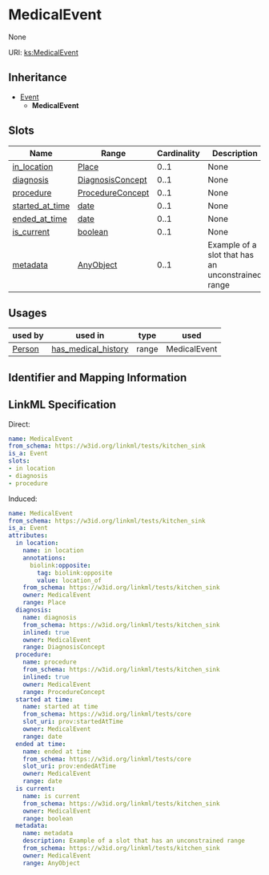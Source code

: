 # MedicalEvent

None

URI: [ks:MedicalEvent](https://w3id.org/linkml/tests/kitchen_sink/MedicalEvent)




## Inheritance

* [Event](Event.md)
    * **MedicalEvent**




## Slots

| Name | Range | Cardinality | Description  | Info |
| ---  | --- | --- | --- | --- |
| [in_location](in_location.md) | [Place](Place.md) | 0..1 | None  | . |
| [diagnosis](diagnosis.md) | [DiagnosisConcept](DiagnosisConcept.md) | 0..1 | None  | . |
| [procedure](procedure.md) | [ProcedureConcept](ProcedureConcept.md) | 0..1 | None  | . |
| [started_at_time](started_at_time.md) | [date](date.md) | 0..1 | None  | . |
| [ended_at_time](ended_at_time.md) | [date](date.md) | 0..1 | None  | . |
| [is_current](is_current.md) | [boolean](boolean.md) | 0..1 | None  | . |
| [metadata](metadata.md) | [AnyObject](AnyObject.md) | 0..1 | Example of a slot that has an unconstrained range  | . |


## Usages


| used by | used in | type | used |
| ---  | --- | --- | --- |
| [Person](Person.md) | [has_medical_history](has_medical_history.md) | range | MedicalEvent |



## Identifier and Mapping Information






## LinkML Specification

<!-- TODO: investigate https://stackoverflow.com/questions/37606292/how-to-create-tabbed-code-blocks-in-mkdocs-or-sphinx -->

Direct:

```yaml
name: MedicalEvent
from_schema: https://w3id.org/linkml/tests/kitchen_sink
is_a: Event
slots:
- in location
- diagnosis
- procedure

```

Induced:

```yaml
name: MedicalEvent
from_schema: https://w3id.org/linkml/tests/kitchen_sink
is_a: Event
attributes:
  in location:
    name: in location
    annotations:
      biolink:opposite:
        tag: biolink:opposite
        value: location_of
    from_schema: https://w3id.org/linkml/tests/kitchen_sink
    owner: MedicalEvent
    range: Place
  diagnosis:
    name: diagnosis
    from_schema: https://w3id.org/linkml/tests/kitchen_sink
    inlined: true
    owner: MedicalEvent
    range: DiagnosisConcept
  procedure:
    name: procedure
    from_schema: https://w3id.org/linkml/tests/kitchen_sink
    inlined: true
    owner: MedicalEvent
    range: ProcedureConcept
  started at time:
    name: started at time
    from_schema: https://w3id.org/linkml/tests/core
    slot_uri: prov:startedAtTime
    owner: MedicalEvent
    range: date
  ended at time:
    name: ended at time
    from_schema: https://w3id.org/linkml/tests/core
    slot_uri: prov:endedAtTime
    owner: MedicalEvent
    range: date
  is current:
    name: is current
    from_schema: https://w3id.org/linkml/tests/kitchen_sink
    owner: MedicalEvent
    range: boolean
  metadata:
    name: metadata
    description: Example of a slot that has an unconstrained range
    from_schema: https://w3id.org/linkml/tests/kitchen_sink
    owner: MedicalEvent
    range: AnyObject

```
